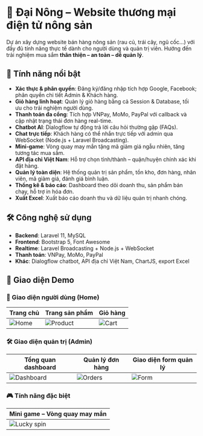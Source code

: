 # 🥬 Đại Nông – Website thương mại điện tử nông sản

Dự án xây dựng website bán hàng nông sản (rau củ, trái cây, ngũ cốc...) với đầy đủ tính năng thực tế dành cho người dùng và quản trị viên. Hướng đến trải nghiệm mua sắm **thân thiện – an toàn – dễ quản lý**.

## 🚀 Tính năng nổi bật

- **Xác thực & phân quyền**: Đăng ký/đăng nhập tích hợp Google, Facebook; phân quyền chi tiết Admin & Khách hàng.
- **Giỏ hàng linh hoạt**: Quản lý giỏ hàng bằng cả Session & Database, tối ưu cho trải nghiệm người dùng.
- **Thanh toán đa cổng**: Tích hợp VNPay, MoMo, PayPal với callback và cập nhật trạng thái đơn hàng real-time.
- **Chatbot AI**: Dialogflow tự động trả lời câu hỏi thường gặp (FAQs).
- **Chat trực tiếp**: Khách hàng có thể nhắn trực tiếp với admin qua WebSocket (Node.js + Laravel Broadcasting).
- **Mini‑game**: Vòng quay may mắn tặng mã giảm giá ngẫu nhiên, tăng tương tác mua sắm.
- **API địa chỉ Việt Nam**: Hỗ trợ chọn tỉnh/thành – quận/huyện chính xác khi đặt hàng.
- **Quản lý toàn diện**: Hệ thống quản trị sản phẩm, tồn kho, đơn hàng, nhân viên, mã giảm giá, đánh giá bình luận.
- **Thống kê & báo cáo**: Dashboard theo dõi doanh thu, sản phẩm bán chạy, hỗ trợ in hóa đơn.
- **Xuất Excel**: Xuất báo cáo doanh thu và dữ liệu quản trị nhanh chóng.

## 🛠️ Công nghệ sử dụng

- **Backend**: Laravel 11, MySQL
- **Frontend**: Bootstrap 5, Font Awesome
- **Realtime**: Laravel Broadcasting + Node.js + WebSocket
- **Thanh toán**: VNPay, MoMo, PayPal
- **Khác**: Dialogflow chatbot, API địa chỉ Việt Nam, ChartJS, export Excel

## 📸 Giao diện Demo

### 👥 Giao diện người dùng (Home)

| Trang chủ | Trang sản phẩm | Giỏ hàng |
|----------|----------------|----------|
| ![Home](https://github.com/user-attachments/assets/c8f5e70f-3988-447f-9eb2-b1b3bb86d09b) | ![Product](https://github.com/user-attachments/assets/1f1f1387-576e-47a4-9b95-4654ad631831) | ![Cart](https://github.com/user-attachments/assets/8a7da2e2-0e1a-4ee4-a2b2-40cde9864acc) |

### 🛠️ Giao diện quản trị (Admin)

| Tổng quan dashboard | Quản lý đơn hàng | Giao diện form quản lý |
|---------------------|------------------|-------------------------|
| ![Dashboard](https://github.com/user-attachments/assets/89b943cc-1e16-410b-9618-67e38e463ccb) | ![Orders](https://github.com/user-attachments/assets/22609908-a000-4638-a08a-11eac72c72ee) | ![Form](https://github.com/user-attachments/assets/d61c254d-909e-4de9-a035-9bfdee02bfa4) |

### 🎮 Tính năng đặc biệt

| Mini game – Vòng quay may mắn |
|-------------------------------|
| ![Lucky spin](https://github.com/user-attachments/assets/c0027f94-e45d-40f3-a9c4-defe7e41fad4) |
